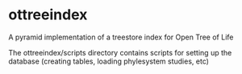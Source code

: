 # ottreeindex

A pyramid implementation of a treestore index for Open Tree of Life

The ottreeindex/scripts directory contains scripts for setting up the database
(creating tables, loading phylesystem studies, etc)

